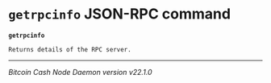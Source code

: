 `getrpcinfo` JSON-RPC command
=============================

**`getrpcinfo`**

```
Returns details of the RPC server.
```

***

*Bitcoin Cash Node Daemon version v22.1.0*
